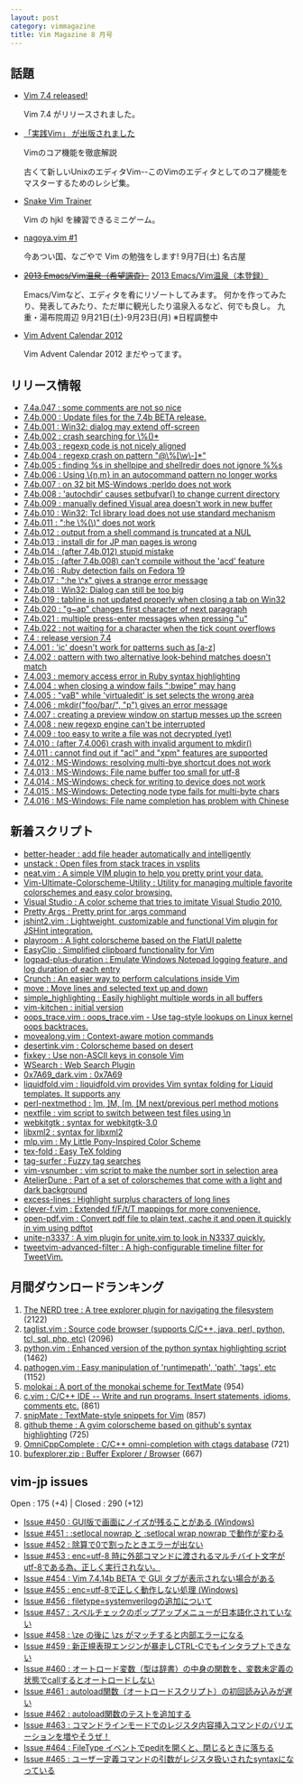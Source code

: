 ```yaml
---
layout: post
category: vimmagazine
title: Vim Magazine 8 月号
---
```


## 話題

- [Vim 7.4 released!](https://groups.google.com/d/msg/vim_announce/knOQ_t_H5to/STMi8d25ii8J)

  Vim 7.4 がリリースされました。

- [「実践Vim」 が出版されました](http://ascii.asciimw.jp/books/books/detail/978-4-04-891659-2.shtml)

  Vimのコア機能を徹底解説

  古くて新しいUnixのエディタVim--このVimのエディタとしてのコア機能をマスターするためのレシピ集。

- [Snake Vim Trainer](http://www.vimsnake.com/)

  Vim の hjkl を練習できるミニゲーム。

- [nagoya.vim #1](http://connpass.com/event/3179/)

  今あつい国、なごやで Vim の勉強をします! 9月7日(土) 名古屋

- <del>[2013 Emacs/Vim温泉（希望調査）](http://connpass.com/event/2773/)</del>
  [2013 Emacs/Vim温泉（本登録）](http://connpass.com/event/3233/)

  Emacs/Vimなど、エディタを肴にリゾートしてみます。
  何かを作ってみたり、発表してみたり、ただ単に観光したり温泉入るなど、何でも良し。
  九重・湯布院周辺 9月21日(土)-9月23日(月) ※日程調整中

- [Vim Advent Calendar 2012](http://atnd.org/events/33746)

  Vim Advent Calendar 2012 まだやってます。

## リリース情報

- [7.4a.047 : some comments are not so nice](http://code.google.com/p/vim/source/detail?r=8c6615a30951fb9f2d2b218e55626f5dfa3fa24e)
- [7.4b.000 : Update files for the 7.4b BETA release.](http://code.google.com/p/vim/source/detail?r=09c88160095d98a0b1403e9230c76e8adbb75d59)
- [7.4b.001 : Win32: dialog may extend off-screen](http://code.google.com/p/vim/source/detail?r=47a09a572ea670d0498983eaa6ded5ab4f12fd15)
- [7.4b.002 : crash searching for \\%()\*](http://code.google.com/p/vim/source/detail?r=2e63b6c763f7af2ef11f751d3047847652dddfe0)
- [7.4b.003 : regexp code is not nicely aligned](http://code.google.com/p/vim/source/detail?r=ea876fe914833a69018c54d6927dbbdb42ce6ecc)
- [7.4b.004 : regexp crash on pattern "@\\%\[\\w\\-\]\*"](http://code.google.com/p/vim/source/detail?r=3c6e2b89875f39c8417021aa369695ec1ba762df)
- [7.4b.005 : finding %s in shellpipe and shellredir does not ignore %%s](http://code.google.com/p/vim/source/detail?r=e63e4b4be9236c2d811b5ec7bdd79e387ec8bac9)
- [7.4b.006 : Using \\{n,m} in an autocommand pattern no longer works](http://code.google.com/p/vim/source/detail?r=6b7ab6a4f31a54bceb4e7d6f0f9404b5a37bdad3)
- [7.4b.007 : on 32 bit MS-Windows :perldo does not work](http://code.google.com/p/vim/source/detail?r=b882d4b14e00af23444fd630aae3ac32214dd097)
- [7.4b.008 : 'autochdir' causes setbufvar() to change current directory](http://code.google.com/p/vim/source/detail?r=3059c799fcd997ea60a63ed10a2a09d73e3ed3cf)
- [7.4b.009 : manually defined Visual area doesn't work in new buffer](http://code.google.com/p/vim/source/detail?r=cd971e951b0626c253059d8e25859032560920a6)
- [7.4b.010 : Win32: Tcl library load does not use standard mechanism](http://code.google.com/p/vim/source/detail?r=585b623a1aa3baea87a1584e6064612b2183d312)
- [7.4b.011 : ":he \\%(\\)" does not work](http://code.google.com/p/vim/source/detail?r=7d1f89b2710305a00e6adac35a1fa6edd47982ba)
- [7.4b.012 : output from a shell command is truncated at a NUL](http://code.google.com/p/vim/source/detail?r=25f67b62afd8c58b6c661961cc762f00ee89e562)
- [7.4b.013 : install dir for JP man pages is wrong](http://code.google.com/p/vim/source/detail?r=1ed6fd19c36051da73f9987777002b331853f5ea)
- [7.4b.014 : (after 7.4b.012) stupid mistake](http://code.google.com/p/vim/source/detail?r=3ddec3d25bd178d4f90114bce9ce889f3889e6d2)
- [7.4b.015 : (after 7.4b.008) can't compile without the 'acd' feature](http://code.google.com/p/vim/source/detail?r=d96f16667cc48d89c380fae29d86286b20040d5b)
- [7.4b.016 : Ruby detection fails on Fedora 19](http://code.google.com/p/vim/source/detail?r=ba37e955913e85700677b89a720c6e5fc8d23cc3)
- [7.4b.017 : ":he \\\^x" gives a strange error message](http://code.google.com/p/vim/source/detail?r=8c42772f05438e9f06200bca731cf301097be8ea)
- [7.4b.018 : Win32: Dialog can still be too big](http://code.google.com/p/vim/source/detail?r=7ed1ec814dafe8109a2f34302174267d31bbc924)
- [7.4b.019 : tabline is not updated properly when closing a tab on Win32](http://code.google.com/p/vim/source/detail?r=74a211a0d3a3135dd67329cd981f5100f5e4d064)
- [7.4b.020 : "g~ap" changes first character of next paragraph](http://code.google.com/p/vim/source/detail?r=46cf49cc9289920704999a971f397eee1efdb3fc)
- [7.4b.021 : multiple press-enter messages when pressing "u"](http://code.google.com/p/vim/source/detail?r=059c8a4b103f6971276435127c7ad970a81b0b2c)
- [7.4b.022 : not waiting for a character when the tick count overflows](http://code.google.com/p/vim/source/detail?r=d5d6b78cff090e87d52924179e44131b5ba7436d)
- [7.4 : release version 7.4](http://code.google.com/p/vim/source/detail?r=359743c1f59af353454dd80a26d9f8c20ae6ee8e)
- [7.4.001 : 'ic' doesn't work for patterns such as \[a-z\]](http://code.google.com/p/vim/source/detail?r=3e9107b86b68d83bfa94e43afffbf17623afe55e)
- [7.4.002 : pattern with two alternative look-behind matches doesn't match](http://code.google.com/p/vim/source/detail?r=e29f11399ccec9215cc8cfab1f9307dea0567d70)
- [7.4.003 : memory access error in Ruby syntax highlighting](http://code.google.com/p/vim/source/detail?r=560a6a2329503d483db019a88cacc3307e5c30b7)
- [7.4.004 : when closing a window fails ":bwipe" may hang](http://code.google.com/p/vim/source/detail?r=f6247eaf4e1d556f782321890d725663f74babe6)
- [7.4.005 : "vaB" while 'virtualedit' is set selects the wrong area](http://code.google.com/p/vim/source/detail?r=3640cf4c0d4b6e5687bb7a31678fab70c88ed94b)
- [7.4.006 : mkdir("foo/bar/", "p") gives an error message](http://code.google.com/p/vim/source/detail?r=2374a05efe20287d55bd824689a41becc7662505)
- [7.4.007 : creating a preview window on startup messes up the screen](http://code.google.com/p/vim/source/detail?r=4fe1dfc7014e57b4beb5a01c9e94357265d19a92)
- [7.4.008 : new regexp engine can't be interrupted](http://code.google.com/p/vim/source/detail?r=b04bdb2c5fce70a278d26c477debb65a388da0ca)
- [7.4.009 : too easy to write a file was not decrypted (yet)](http://code.google.com/p/vim/source/detail?r=8b5d80861c5e0403ea9f54ddddce2752a463c8a5)
- [7.4.010 : (after 7.4.006) crash with invalid argument to mkdir()](http://code.google.com/p/vim/source/detail?r=bb358cc41d920983629ace62bcf26decbf06cab4)
- [7.4.011 : cannot find out if "acl" and "xpm" features are supported](http://code.google.com/p/vim/source/detail?r=54e66395831c1a58b4a9804e7884e505842157e8)
- [7.4.012 : MS-Windows: resolving multi-bye shortcut does not work](http://code.google.com/p/vim/source/detail?r=8e28c23e482c5b3c8296d8022271822886793456)
- [7.4.013 : MS-Windows: File name buffer too small for utf-8](http://code.google.com/p/vim/source/detail?r=07737d3aa81725672796cbc9a010d63414ab6fea)
- [7.4.014 : MS-Windows: check for writing to device does not work](http://code.google.com/p/vim/source/detail?r=9801d06e7b4ccdcd02cf40bee34eaaada0ca0409)
- [7.4.015 : MS-Windows: Detecting node type fails for multi-byte chars](http://code.google.com/p/vim/source/detail?r=a7478f9f2551e95bff138cd658f7a86ced804ab1)
- [7.4.016 : MS-Windows: File name completion has problem with Chinese](http://code.google.com/p/vim/source/detail?r=8d5cd0ec3e7183a289f9bac41d3981307cdc1fac)

## 新着スクリプト

- [better-header : add file header automatically and intelligently](http://www.vim.org/scripts/script.php?script_id=4676)
- [unstack : Open files from stack traces in vsplits](http://www.vim.org/scripts/script.php?script_id=4677)
- [neat.vim : A simple VIM plugin to help you pretty print your data.](http://www.vim.org/scripts/script.php?script_id=4678)
- [Vim-Ultimate-Colorscheme-Utility : Utility for managing multiple favorite colorschemes and easy color browsing.](http://www.vim.org/scripts/script.php?script_id=4679)
- [Visual Studio : A color scheme that tries to imitate Visual Studio 2010.](http://www.vim.org/scripts/script.php?script_id=4680)
- [Pretty Args : Pretty print for :args command](http://www.vim.org/scripts/script.php?script_id=4681)
- [jshint2.vim : Lightweight, customizable and functional Vim plugin for JSHint integration.](http://www.vim.org/scripts/script.php?script_id=4682)
- [playroom : A light colorscheme based on the FlatUI palette](http://www.vim.org/scripts/script.php?script_id=4683)
- [EasyClip : Simplified clipboard functionality for Vim](http://www.vim.org/scripts/script.php?script_id=4684)
- [logpad-plus-duration : Emulate Windows Notepad logging feature, and log duration of each entry](http://www.vim.org/scripts/script.php?script_id=4685)
- [Crunch : An easier way to perform calculations inside Vim](http://www.vim.org/scripts/script.php?script_id=4686)
- [move : Move lines and selected text up and down](http://www.vim.org/scripts/script.php?script_id=4687)
- [simple&#x5f;highlighting : Easily highlight multiple words in all buffers](http://www.vim.org/scripts/script.php?script_id=4688)
- [vim-kitchen : initial version](http://www.vim.org/scripts/script.php?script_id=4689)
- [oops&#x5f;trace.vim : oops&#x5f;trace.vim - Use tag-style lookups on Linux kernel oops backtraces.](http://www.vim.org/scripts/script.php?script_id=4690)
- [movealong.vim : Context-aware motion commands](http://www.vim.org/scripts/script.php?script_id=4691)
- [desertink.vim : Colorscheme based on desert](http://www.vim.org/scripts/script.php?script_id=4692)
- [fixkey : Use non-ASCII keys in console Vim](http://www.vim.org/scripts/script.php?script_id=4693)
- [WSearch : Web Search Plugin](http://www.vim.org/scripts/script.php?script_id=4694)
- [0x7A69&#x5f;dark.vim : 0x7A69](http://www.vim.org/scripts/script.php?script_id=4695)
- [liquidfold.vim : liquidfold.vim provides Vim syntax folding for Liquid templates. It supports any](http://www.vim.org/scripts/script.php?script_id=4696)
- [perl-nextmethod : \]m, \]M, \[m, \[M next/previous perl method motions](http://www.vim.org/scripts/script.php?script_id=4697)
- [nextfile : vim script to switch between test files using \\n ](http://www.vim.org/scripts/script.php?script_id=4698)
- [webkitgtk : syntax for webkitgtk-3.0](http://www.vim.org/scripts/script.php?script_id=4699)
- [libxml2 : syntax for libxml2](http://www.vim.org/scripts/script.php?script_id=4700)
- [mlp.vim : My Little Pony-Inspired Color Scheme](http://www.vim.org/scripts/script.php?script_id=4701)
- [tex-fold : Easy TeX folding](http://www.vim.org/scripts/script.php?script_id=4702)
- [tag-surfer : Fuzzy tag searches](http://www.vim.org/scripts/script.php?script_id=4703)
- [vim-vsnumber : vim script to make the number sort in selection area](http://www.vim.org/scripts/script.php?script_id=4704)
- [AtelierDune : Part of a set of colorschemes that come with a light and dark background ](http://www.vim.org/scripts/script.php?script_id=4705)
- [excess-lines : Highlight surplus characters of long lines](http://www.vim.org/scripts/script.php?script_id=4706)
- [clever-f.vim : Extended f/F/t/T mappings for more convenience.](http://www.vim.org/scripts/script.php?script_id=4707)
- [open-pdf.vim : Convert pdf file to plain text, cache it and open it quickly in vim using pdftot](http://www.vim.org/scripts/script.php?script_id=4708)
- [unite-n3337 : A vim plugin for unite.vim to look in N3337 quickly.](http://www.vim.org/scripts/script.php?script_id=4709)
- [tweetvim-advanced-filter : A high-configurable timeline filter for TweetVim.](http://www.vim.org/scripts/script.php?script_id=4710)

## 月間ダウンロードランキング

1. [The NERD tree : A tree explorer plugin for navigating the filesystem](http://www.vim.org/scripts/script.php?script_id=1658) (2122)
2. [taglist.vim : Source code browser (supports C/C++, java, perl, python, tcl, sql, php, etc)](http://www.vim.org/scripts/script.php?script_id=273) (2096)
3. [python.vim : Enhanced version of the python syntax highlighting script](http://www.vim.org/scripts/script.php?script_id=790) (1462)
4. [pathogen.vim : Easy manipulation of 'runtimepath', 'path', 'tags', etc](http://www.vim.org/scripts/script.php?script_id=2332) (1152)
5. [molokai : A port of the monokai scheme for TextMate](http://www.vim.org/scripts/script.php?script_id=2340) (954)
6. [c.vim : C/C++ IDE --  Write and run programs. Insert statements, idioms, comments etc.](http://www.vim.org/scripts/script.php?script_id=213) (861)
7. [snipMate : TextMate-style snippets for Vim](http://www.vim.org/scripts/script.php?script_id=2540) (857)
8. [github theme : A gvim colorscheme based on github's syntax highlighting](http://www.vim.org/scripts/script.php?script_id=2855) (725)
9. [OmniCppComplete : C/C++ omni-completion with ctags database](http://www.vim.org/scripts/script.php?script_id=1520) (721)
10. [bufexplorer.zip : Buffer Explorer / Browser](http://www.vim.org/scripts/script.php?script_id=42) (667)

## vim-jp issues

Open : 175 (+4) | Closed : 290 (+12)

- [Issue #450 : GUI版で画面にノイズが残ることがある (Windows)](https://github.com/vim-jp/issues/issues/450)
- [Issue #451 : :setlocal nowrap と :setlocal wrap nowrap で動作が変わる](https://github.com/vim-jp/issues/issues/451)
- [Issue #452 : 除算で0で割ったときエラーが出ない](https://github.com/vim-jp/issues/issues/452)
- [Issue #453 : enc=utf-8 時に外部コマンドに渡されるマルチバイト文字がutf-8である為、正しく実行されない。](https://github.com/vim-jp/issues/issues/453)
- [Issue #454 : Vim 7.4.14b BETA で GUI タブが表示されない場合がある](https://github.com/vim-jp/issues/issues/454)
- [Issue #455 : enc=utf-8で正しく動作しない処理 (Windows)](https://github.com/vim-jp/issues/issues/455)
- [Issue #456 : filetype=systemverilogの追加について](https://github.com/vim-jp/issues/issues/456)
- [Issue #457 : スペルチェックのポップアップメニューが日本語化されていない](https://github.com/vim-jp/issues/issues/457)
- [Issue #458 : \\ze の後に \\zs がマッチすると内部エラーになる](https://github.com/vim-jp/issues/issues/458)
- [Issue #459 : 新正規表現エンジンが暴走しCTRL-Cでもインタラプトできない](https://github.com/vim-jp/issues/issues/459)
- [Issue #460 : オートロード変数（型は辞書）の中身の関数を、変数未定義の状態でcallするとオートロードしない](https://github.com/vim-jp/issues/issues/460)
- [Issue #461 : autoload関数（オートロードスクリプト）の初回読み込みが遅い](https://github.com/vim-jp/issues/issues/461)
- [Issue #462 : autoload関数のテストを追加する](https://github.com/vim-jp/issues/issues/462)
- [Issue #463 : コマンドラインモードでのレジスタ内容挿入コマンドのバリエーションを増やそうぜ！](https://github.com/vim-jp/issues/issues/463)
- [Issue #464 : FileType イベントでpeditを開くと、閉じるときに落ちる](https://github.com/vim-jp/issues/issues/464)
- [Issue #465 : ユーザー定義コマンドの引数がレジスタ扱いされたsyntaxになっている](https://github.com/vim-jp/issues/issues/465)

